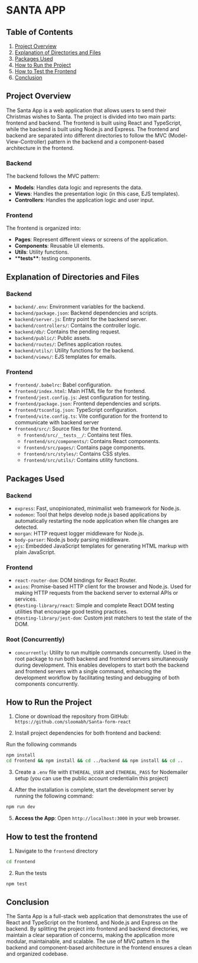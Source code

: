# SANTA APP

## Table of Contents

1. [Project Overview](#project-overview)
2. [Explanation of Directories and Files](#explanation-of-directories-and-files)
3. [Packages Used](#packages-used)
4. [How to Run the Project](#how-to-run-the-project)
5. [How to Test the Frontend](#how-to-run-the-test)
6. [Conclusion](#conclusion)

## Project Overview

The Santa App is a web application that allows users to send their Christmas wishes to Santa. The project is divided into two main parts: frontend and backend. The frontend is built using React and TypeScript, while the backend is built using Node.js and Express. The frontend and backend are separated into different directories to follow the MVC (Model-View-Controller) pattern in the backend and a component-based architecture in the frontend.

### Backend

The backend follows the MVC pattern:

- **Models**: Handles data logic and represents the data.
- **Views**: Handles the presentation logic (in this case, EJS templates).
- **Controllers**: Handles the application logic and user input.

### Frontend

The frontend is organized into:

- **Pages**: Represent different views or screens of the application.
- **Components**: Reusable UI elements.
- **Utils**: Utility functions.
- \***\*tests\*\***: testing components.

## Explanation of Directories and Files

### Backend

- `backend/.env`: Environment variables for the backend.
- `backend/package.json`: Backend dependencies and scripts.
- `backend/server.js`: Entry point for the backend server.
- `backend/controllers/`: Contains the controller logic.
- `backend/db/`: Contains the pending request.
- `backend/public/`: Public assets.
- `backend/routes/`: Defines application routes.
- `backend/utils/`: Utility functions for the backend.
- `backend/views/`: EJS templates for emails.

### Frontend

- `frontend/.babelrc`: Babel configuration.
- `frontend/index.html`: Main HTML file for the frontend.
- `frontend/jest.config.js`: Jest configuration for testing.
- `frontend/package.json`: Frontend dependencies and scripts.
- `frontend/tsconfig.json`: TypeScript configuration.
- `frontend/vite.config.ts`: Vite configuration for the frontend to communicate with backend server
- `frontend/src/`: Source files for the frontend.
  - `frontend/src/__tests__/`: Contains test files.
  - `frontend/src/components/`: Contains React components.
  - `frontend/src/pages/`: Contains page components.
  - `frontend/src/styles/`: Contains CSS styles.
  - `frontend/src/utils/`: Contains utility functions.

## Packages Used

### Backend

- `express`: Fast, unopinionated, minimalist web framework for Node.js.
- `nodemon`: Tool that helps develop node.js based applications by automatically restarting the node application when file changes are detected.
- `morgan`: HTTP request logger middleware for Node.js.
- `body-parser`: Node.js body parsing middleware.
- `ejs`: Embedded JavaScript templates for generating HTML markup with plain JavaScript.

### Frontend

- `react-router-dom`: DOM bindings for React Router.
- `axios`: Promise-based HTTP client for the browser and Node.js. Used for making HTTP requests from the backend server to external APIs or services.
- `@testing-library/react`: Simple and complete React DOM testing utilities that encourage good testing practices.
- `@testing-library/jest-dom`: Custom jest matchers to test the state of the DOM.

### Root (Concurrently)

- `concurrently`: Utility to run multiple commands concurrently. Used in the root package to run both backend and frontend servers simultaneously during development. This enables developers to start both the backend and frontend servers with a single command, enhancing the development workflow by facilitating testing and debugging of both components concurrently.

## How to Run the Project

1.  Clone or download the repository from GitHub: `https://github.com/sloomabh/Santa-form-react`

2.  Install project dependencies for both frontend and backend:

Run the following commands

```sh
npm install
cd frontend && npm install && cd ../backend && npm install && cd ..
```

3.  Create a `.env` file with `ETHEREAL_USER` and `ETHEREAL_PASS` for Nodemailer setup (you can use the public account credentialin this project)

4.  After the installation is complete, start the development server by running the following command:

```sh
npm run dev

```

5. **Access the App**: Open `http://localhost:3000` in your web browser.

## How to test the frontend

1.  Navigate to the `frontend` directory

```sh
cd frontend
```

2.  Run the tests

```sh
npm test
```

## Conclusion

The Santa App is a full-stack web application that demonstrates the use of React and TypeScript on the frontend, and Node.js and Express on the backend. By splitting the project into frontend and backend directories, we maintain a clear separation of concerns, making the application more modular, maintainable, and scalable. The use of MVC pattern in the backend and component-based architecture in the frontend ensures a clean and organized codebase.
